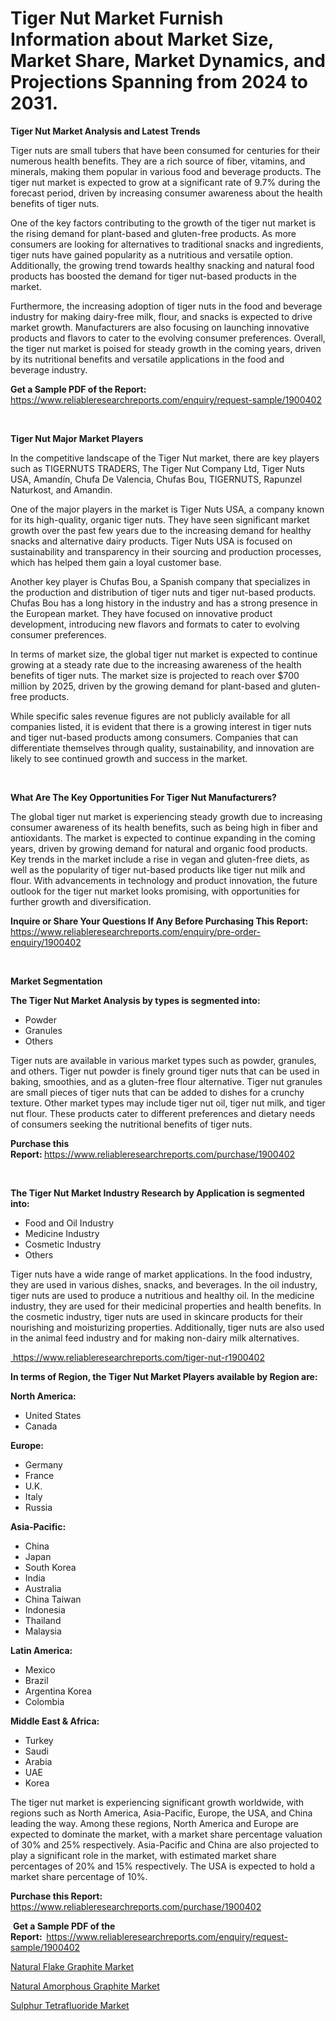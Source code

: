 <p><h1>Tiger Nut Market Furnish Information about Market Size, Market Share, Market Dynamics, and Projections Spanning from 2024 to 2031.</h1></p><p><strong>Tiger Nut Market Analysis and Latest Trends</strong></p>
<p><p>Tiger nuts are small tubers that have been consumed for centuries for their numerous health benefits. They are a rich source of fiber, vitamins, and minerals, making them popular in various food and beverage products. The tiger nut market is expected to grow at a significant rate of 9.7% during the forecast period, driven by increasing consumer awareness about the health benefits of tiger nuts.</p><p>One of the key factors contributing to the growth of the tiger nut market is the rising demand for plant-based and gluten-free products. As more consumers are looking for alternatives to traditional snacks and ingredients, tiger nuts have gained popularity as a nutritious and versatile option. Additionally, the growing trend towards healthy snacking and natural food products has boosted the demand for tiger nut-based products in the market.</p><p>Furthermore, the increasing adoption of tiger nuts in the food and beverage industry for making dairy-free milk, flour, and snacks is expected to drive market growth. Manufacturers are also focusing on launching innovative products and flavors to cater to the evolving consumer preferences. Overall, the tiger nut market is poised for steady growth in the coming years, driven by its nutritional benefits and versatile applications in the food and beverage industry.</p></p>
<p><strong>Get a Sample PDF of the Report:&nbsp;</strong> <a href="https://www.reliableresearchreports.com/enquiry/request-sample/1900402">https://www.reliableresearchreports.com/enquiry/request-sample/1900402</a></p>
<p>&nbsp;</p>
<p><strong>Tiger Nut Major Market Players</strong></p>
<p><p>In the competitive landscape of the Tiger Nut market, there are key players such as TIGERNUTS TRADERS, The Tiger Nut Company Ltd, Tiger Nuts USA, Amandín, Chufa De Valencia, Chufas Bou, TIGERNUTS, Rapunzel Naturkost, and Amandin.</p><p>One of the major players in the market is Tiger Nuts USA, a company known for its high-quality, organic tiger nuts. They have seen significant market growth over the past few years due to the increasing demand for healthy snacks and alternative dairy products. Tiger Nuts USA is focused on sustainability and transparency in their sourcing and production processes, which has helped them gain a loyal customer base.</p><p>Another key player is Chufas Bou, a Spanish company that specializes in the production and distribution of tiger nuts and tiger nut-based products. Chufas Bou has a long history in the industry and has a strong presence in the European market. They have focused on innovative product development, introducing new flavors and formats to cater to evolving consumer preferences.</p><p>In terms of market size, the global tiger nut market is expected to continue growing at a steady rate due to the increasing awareness of the health benefits of tiger nuts. The market size is projected to reach over $700 million by 2025, driven by the growing demand for plant-based and gluten-free products.</p><p>While specific sales revenue figures are not publicly available for all companies listed, it is evident that there is a growing interest in tiger nuts and tiger nut-based products among consumers. Companies that can differentiate themselves through quality, sustainability, and innovation are likely to see continued growth and success in the market.</p></p>
<p>&nbsp;</p>
<p><strong>What Are The Key Opportunities For Tiger Nut Manufacturers?</strong></p>
<p><p>The global tiger nut market is experiencing steady growth due to increasing consumer awareness of its health benefits, such as being high in fiber and antioxidants. The market is expected to continue expanding in the coming years, driven by growing demand for natural and organic food products. Key trends in the market include a rise in vegan and gluten-free diets, as well as the popularity of tiger nut-based products like tiger nut milk and flour. With advancements in technology and product innovation, the future outlook for the tiger nut market looks promising, with opportunities for further growth and diversification.</p></p>
<p><strong>Inquire or Share Your Questions If Any Before Purchasing This Report:</strong> <a href="https://www.reliableresearchreports.com/enquiry/pre-order-enquiry/1900402">https://www.reliableresearchreports.com/enquiry/pre-order-enquiry/1900402</a></p>
<p>&nbsp;</p>
<p><strong>Market Segmentation</strong></p>
<p><strong>The Tiger Nut Market Analysis by types is segmented into:</strong></p>
<p><ul><li>Powder</li><li>Granules</li><li>Others</li></ul></p>
<p><p>Tiger nuts are available in various market types such as powder, granules, and others. Tiger nut powder is finely ground tiger nuts that can be used in baking, smoothies, and as a gluten-free flour alternative. Tiger nut granules are small pieces of tiger nuts that can be added to dishes for a crunchy texture. Other market types may include tiger nut oil, tiger nut milk, and tiger nut flour. These products cater to different preferences and dietary needs of consumers seeking the nutritional benefits of tiger nuts.</p></p>
<p><strong>Purchase this Report:&nbsp;</strong><a href="https://www.reliableresearchreports.com/purchase/1900402">https://www.reliableresearchreports.com/purchase/1900402</a></p>
<p>&nbsp;</p>
<p><strong>The Tiger Nut Market Industry Research by Application is segmented into:</strong></p>
<p><ul><li>Food and Oil Industry</li><li>Medicine Industry</li><li>Cosmetic Industry</li><li>Others</li></ul></p>
<p><p>Tiger nuts have a wide range of market applications. In the food industry, they are used in various dishes, snacks, and beverages. In the oil industry, tiger nuts are used to produce a nutritious and healthy oil. In the medicine industry, they are used for their medicinal properties and health benefits. In the cosmetic industry, tiger nuts are used in skincare products for their nourishing and moisturizing properties. Additionally, tiger nuts are also used in the animal feed industry and for making non-dairy milk alternatives.</p></p>
<p><a href="https://www.reliableresearchreports.com/tiger-nut-r1900402">&nbsp;https://www.reliableresearchreports.com/tiger-nut-r1900402</a></p>
<p><strong>In terms of Region, the Tiger Nut Market Players available by Region are:</strong></p>
<p>
    <p> <strong> North America: </strong>
        <ul>
            <li>United States</li>
            <li>Canada</li>
        </ul>
        </p> 
    <p> <strong> Europe: </strong>
        <ul>
            <li>Germany</li>
            <li>France</li>
            <li>U.K.</li>
            <li>Italy</li>
            <li>Russia</li>
        </ul>
        </p> 
    <p> <strong> Asia-Pacific: </strong>
        <ul>
            <li>China</li>
            <li>Japan</li>
            <li>South Korea</li>
            <li>India</li>
            <li>Australia</li>
            <li>China Taiwan</li>
            <li>Indonesia</li>
            <li>Thailand</li>
            <li>Malaysia</li>
        </ul>
        </p> 
    <p> <strong> Latin America: </strong>
        <ul>
            <li>Mexico</li>
            <li>Brazil</li>
            <li>Argentina Korea</li>
            <li>Colombia</li>
        </ul>
        </p> 
    <p> <strong> Middle East & Africa: </strong>
        <ul>
            <li>Turkey</li>
            <li>Saudi</li>
            <li>Arabia</li>
            <li>UAE</li>
            <li>Korea</li>
        </ul>
    </p>
    </p>
<p><p>The tiger nut market is experiencing significant growth worldwide, with regions such as North America, Asia-Pacific, Europe, the USA, and China leading the way. Among these regions, North America and Europe are expected to dominate the market, with a market share percentage valuation of 30% and 25% respectively. Asia-Pacific and China are also projected to play a significant role in the market, with estimated market share percentages of 20% and 15% respectively. The USA is expected to hold a market share percentage of 10%.</p></p>
<p><strong>Purchase this Report: </strong><a href="https://www.reliableresearchreports.com/purchase/1900402">https://www.reliableresearchreports.com/purchase/1900402</a></p>
<p>&nbsp;<strong>Get a Sample PDF of the Report:&nbsp;&nbsp;</strong><a href="https://www.reliableresearchreports.com/enquiry/request-sample/1900402">https://www.reliableresearchreports.com/enquiry/request-sample/1900402</a></p>
<p><strong></strong></p>
<p><p><a href="https://summer-dogwood-3e9.notion.site/Insights-into-Natural-Flake-Graphite-Market-Size-Analysing-Market-Share-Trends-and-Growth-from-20-efba175157d848f9a9e278e7c2af1eaf">Natural Flake Graphite Market</a></p><p><a href="https://forested-sushi-9b0.notion.site/Natural-Amorphous-Graphite-Market-Analysis-Examines-its-Scope-on-Growth-Opportunities-and-Forecaste-84a0084c80ad46beaa696d7bba8be4c2">Natural Amorphous Graphite Market</a></p><p><a href="https://lydian-appliance-61d.notion.site/Sulphur-Tetrafluoride-Market-Centers-on-Aspects-such-as-Market-Growth-Market-Share-Market-Opportun-33c8a61882194800a8f2f021449c3e6d">Sulphur Tetrafluoride Market</a></p></p>